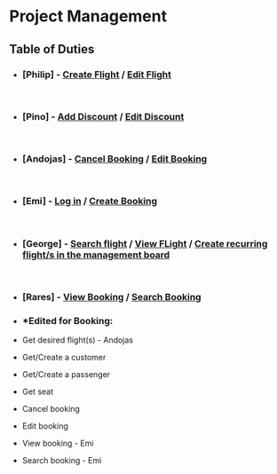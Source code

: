# Project Management

## Table of Duties
 
- ### [Philip] - [Create Flight](https://github.com/FontysVenlo/prj2-2023-prj2-2023-06/blob/main/analysis/use%20case%20descriptions.md#create_flight) / [Edit Flight](https://github.com/FontysVenlo/prj2-2023-prj2-2023-06/blob/main/analysis/use%20case%20descriptions.md#edit_flight)
<br>

- ### [Pino] - [Add Discount](https://github.com/FontysVenlo/prj2-2023-prj2-2023-06/blob/main/analysis/use%20case%20descriptions.md#add_discount) / [Edit Discount](https://github.com/FontysVenlo/prj2-2023-prj2-2023-06/blob/main/analysis/use%20case%20descriptions.md#edit_discount)
<br>

- ### [Andojas] - [Cancel Booking](https://github.com/FontysVenlo/prj2-2023-prj2-2023-06/blob/main/analysis/use%20case%20descriptions.md#cancel_booking) / [Edit Booking](https://github.com/FontysVenlo/prj2-2023-prj2-2023-06/blob/main/analysis/use%20case%20descriptions.md#edit_booking)
<br>

- ### [Emi] - [Log in](https://github.com/FontysVenlo/prj2-2023-prj2-2023-06/blob/main/analysis/use%20case%20descriptions.md#log_in) / [Create Booking](https://github.com/FontysVenlo/prj2-2023-prj2-2023-06/blob/main/analysis/use%20case%20descriptions.md#create_booking)
<br>

- ### [George] - [Search flight](https://github.com/FontysVenlo/prj2-2023-prj2-2023-06/blob/main/analysis/use%20case%20descriptions.md#search_flight) / [View FLight](https://github.com/FontysVenlo/prj2-2023-prj2-2023-06/blob/main/analysis/use%20case%20descriptions.md#view_flight) / [Create recurring flight/s in the management board](https://github.com/FontysVenlo/prj2-2023-prj2-2023-06/blob/main/analysis/use%20case%20descriptions.md#use_management_board)
<br>

- ### [Rares] - [View Booking](https://github.com/FontysVenlo/prj2-2023-prj2-2023-06/blob/main/analysis/use%20case%20descriptions.md#view_booking) / [Search Booking](https://github.com/FontysVenlo/prj2-2023-prj2-2023-06/blob/main/analysis/use%20case%20descriptions.md#search_booking)


- ### *Edited for Booking:
- Get desired flight(s) - Andojas
- Get/Create a customer
- Get/Create a passenger
- Get seat
- Cancel booking
- Edit booking
- View booking - Emi
- Search booking - Emi
